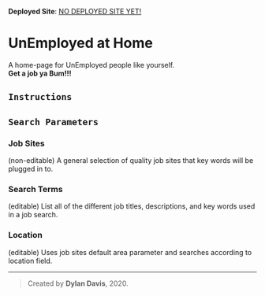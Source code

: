 **Deployed Site**: [NO DEPLOYED SITE YET!](http://localhost:3000)

# UnEmployed at Home

A home-page for UnEmployed people like yourself.<br />
**Get a job ya Bum!!!**

## `Instructions`

## `Search Parameters`

### Job Sites

(non-editable) A general selection of quality job sites that key words will be plugged in to.

### Search Terms

(editable) List all of the different job titles, descriptions, and key words used in a job search.

### Location

(editable) Uses job sites default area parameter and searches according to location field.

<hr />

> Created by **Dylan Davis**, 2020.
